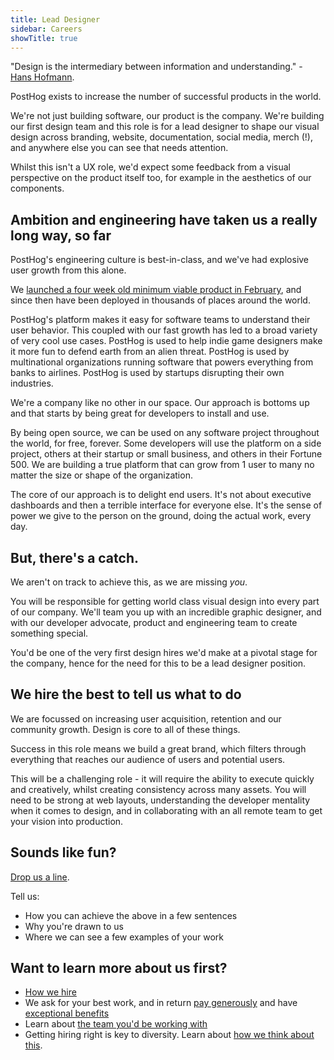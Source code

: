 ```yaml
---
title: Lead Designer
sidebar: Careers
showTitle: true
---
```


"Design is the intermediary between information and understanding." - [Hans Hofmann](https://en.wikipedia.org/wiki/Hans_Hofmann).

PostHog exists to increase the number of successful products in the world.

We're not just building software, our product is the company. We're building our first design team and this role is for a lead designer to shape our visual design across branding, website, documentation, social media, merch (!), and anywhere else you can see that needs attention.

Whilst this isn't a UX role, we'd expect some feedback from a visual perspective on the product itself too, for example in the aesthetics of our components.

## Ambition and engineering have taken us a really long way, so far

PostHog's engineering culture is best-in-class, and we've had explosive user growth from this alone.

We [launched a four week old minimum viable product in February](/handbook/company/story), and since then have been deployed in thousands of places around the world.

PostHog's platform makes it easy for software teams to understand their user behavior. This coupled with our fast growth has led to a broad variety of very cool use cases. PostHog is used to help indie game designers make it more fun to defend earth from an alien threat. PostHog is used by multinational organizations running software that powers everything from banks to airlines. PostHog is used by startups disrupting their own industries.

We're a company like no other in our space. Our approach is bottoms up and that starts by being great for developers to install and use.

By being open source, we can be used on any software project throughout the world, for free, forever. Some developers will use the platform on a side project, others at their startup or small business, and others in their Fortune 500. We are building a true platform that can grow from 1 user to many no matter the size or shape of the organization.

The core of our approach is to delight end users. It's not about executive dashboards and then a terrible interface for everyone else. It's the sense of power we give to the person on the ground, doing the actual work, every day.

## But, there's a catch.

We aren't on track to achieve this, as we are missing *you*.

You will be responsible for getting world class visual design into every part of our company. We'll team you up with an incredible graphic designer, and with our developer advocate, product and engineering team to create something special.

You'd be one of the very first design hires we'd make at a pivotal stage for the company, hence for the need for this to be a lead designer position.

## We hire the best to tell us what to do

We are focussed on increasing user acquisition, retention and our community growth. Design is core to all of these things.

Success in this role means we build a great brand, which filters through everything that reaches our audience of users and potential users.

This will be a challenging role - it will require the ability to execute quickly and creatively, whilst creating consistency across many assets. You will need to be strong at web layouts, understanding the developer mentality when it comes to design, and in collaborating with an all remote team to get your vision into production.

## Sounds like fun?

[Drop us a line](mailto:careers@posthog.com).

Tell us:

* How you can achieve the above in a few sentences 
* Why you're drawn to us
* Where we can see a few examples of your work

## Want to learn more about us first?

* [How we hire](/careers#the-process)
* We ask for your best work, and in return [pay generously](/handbook/people/compensation) and have [exceptional benefits](/careers/#benefits)
* Learn about [the team you'd be working with](/handbook/company/team)
* Getting hiring right is key to diversity. Learn about [how we think about this](/handbook/company/diversity).
